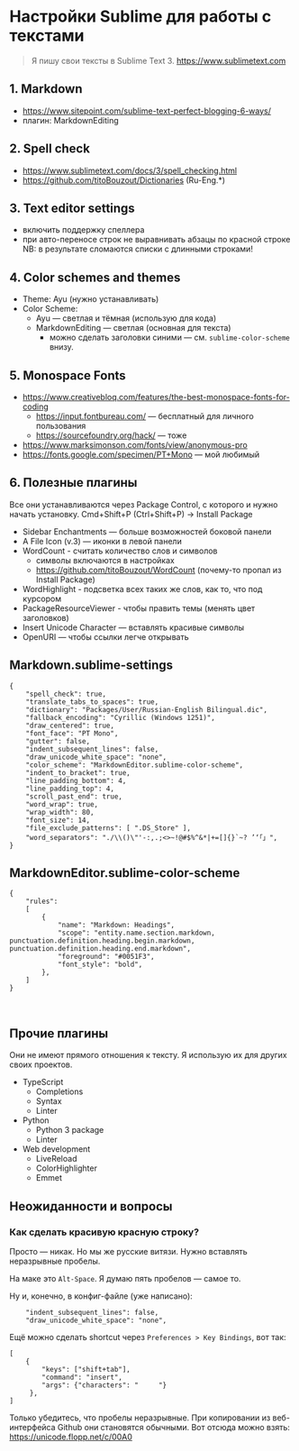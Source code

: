 # Настройки Sublime для работы с текстами

> Я пишу свои тексты в Sublime Text 3.
> https://www.sublimetext.com

## 1. Markdown
- https://www.sitepoint.com/sublime-text-perfect-blogging-6-ways/
- плагин: MarkdownEditing

## 2. Spell check
- https://www.sublimetext.com/docs/3/spell_checking.html
- https://github.com/titoBouzout/Dictionaries (Ru-Eng.*)

## 3. Text editor settings
- включить поддержку спеллера
- при авто-переносе строк не выравнивать абзацы по красной строке
    NB: в результате сломаются списки с длинными строками!

## 4. Color schemes and themes
- Theme: Ayu (нужно устанавливать)
- Color Scheme:
    - Ayu — светлая и тёмная (использую для кода)
    - MarkdownEditing — светлая (основная для текста)
        + можно сделать заголовки синими — см. `sublime-color-scheme` внизу.

## 5. Monospace Fonts
- https://www.creativebloq.com/features/the-best-monospace-fonts-for-coding
    + https://input.fontbureau.com/ — бесплатный для личного пользования
    + https://sourcefoundry.org/hack/ — тоже
- https://www.marksimonson.com/fonts/view/anonymous-pro
- https://fonts.google.com/specimen/PT+Mono — мой любимый

## 6. Полезные плагины
Все они устанавливаются через Package Control, с которого и нужно начать установку. Cmd+Shift+P (Ctrl+Shift+P) -> Install Package

- Sidebar Enchantments — больше возможностей боковой панели
- A File Icon (v.3) — иконки в левой панели
- WordCount - считать количество слов и символов
    + символы включаются в настройках
    + https://github.com/titoBouzout/WordCount (почему-то пропал из Install Package)
- Word​Highlight - подсветка всех таких же слов, как то, что под курсором
- PackageResourceViewer - чтобы править темы (менять цвет заголовков)
- Insert Unicode Character — вставлять красивые символы
- OpenURI — чтобы ссылки легче открывать

## Markdown.sublime-settings
```
{
    "spell_check": true,
    "translate_tabs_to_spaces": true,
    "dictionary": "Packages/User/Russian-English Bilingual.dic",
    "fallback_encoding": "Cyrillic (Windows 1251)",
    "draw_centered": true,
    "font_face": "PT Mono",
    "gutter": false,
    "indent_subsequent_lines": false,
    "draw_unicode_white_space": "none",
    "color_scheme": "MarkdownEditor.sublime-color-scheme",
    "indent_to_bracket": true,
    "line_padding_bottom": 4,
    "line_padding_top": 4,
    "scroll_past_end": true,
    "word_wrap": true,
    "wrap_width": 80,
    "font_size": 14,
    "file_exclude_patterns": [ ".DS_Store" ],
    "word_separators": "./\\()\"'-:,.;<>~!@#$%^&*|+=[]{}`~? ’‘「」",
}
```

## MarkdownEditor.sublime-color-scheme
```
{
    "rules":
    [
        {
            "name": "Markdown: Headings",
            "scope": "entity.name.section.markdown, punctuation.definition.heading.begin.markdown, punctuation.definition.heading.end.markdown",
            "foreground": "#0051F3",
            "font_style": "bold",
        },
    ]
}
```
      
## Прочие плагины
Они не имеют прямого отношения к тексту. Я использую их для других своих проектов.

- TypeScript
    - Completions
    - Syntax
    - Linter
- Python
    - Python 3 package
    - Linter
- Web development
    - LiveReload
    - ColorHighlighter
    - Emmet

## Неожиданности и вопросы

### Как сделать красивую красную строку?
Просто — никак. Но мы же русские витязи.
Нужно вставлять неразрывные пробелы.

На маке это `Alt-Space`.
Я думаю пять пробелов — самое то.

Ну и, конечно, в конфиг-файле (уже написано):
```
    "indent_subsequent_lines": false,
    "draw_unicode_white_space": "none",
```

Ещё можно сделать shortcut через `Preferences > Key Bindings`, вот так:
```
[
    { 
        "keys": ["shift+tab"], 
        "command": "insert", 
        "args": {"characters": "     "} 
     },
]
```

Только убедитесь, что пробелы неразрывные.
При копировании из веб-интерфейса Github они становятся обычными.
Вот отсюда можно взять:
https://unicode.flopp.net/c/00A0
